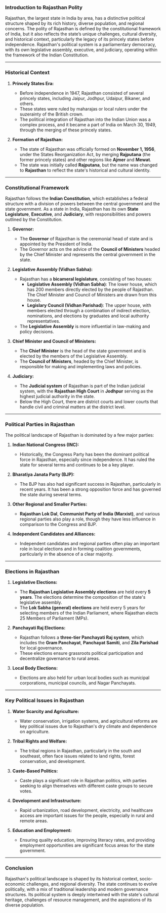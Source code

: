 ### **Introduction to Rajasthan Polity**

Rajasthan, the largest state in India by area, has a distinctive political structure shaped by its rich history, diverse population, and regional concerns. The polity of Rajasthan is defined by the constitutional framework of India, but it also reflects the state’s unique challenges, cultural diversity, and historical context, particularly the legacy of its princely states before independence. Rajasthan's political system is a parliamentary democracy, with its own legislative assembly, executive, and judiciary, operating within the framework of the Indian Constitution.

---

### **Historical Context**

1. **Princely States Era:**
   - Before independence in 1947, Rajasthan consisted of several princely states, including Jaipur, Jodhpur, Udaipur, Bikaner, and others.
   - These states were ruled by maharajas or local rulers under the suzerainty of the British crown.
   - The political integration of Rajasthan into the Indian Union was a complex process, and it became a part of India on March 30, 1949, through the merging of these princely states.

2. **Formation of Rajasthan:**
   - The state of Rajasthan was officially formed on **November 1, 1956**, under the States Reorganization Act, by merging **Rajputana** (the former princely states) and other regions like **Ajmer** and **Mewat**.
   - The state was initially called **Rajputana**, but the name was changed to **Rajasthan** to reflect the state's historical and cultural identity.

---

### **Constitutional Framework**

Rajasthan follows the **Indian Constitution**, which establishes a federal structure with a division of powers between the central government and the state government. As a state in India, Rajasthan has its own **State Legislature**, **Executive**, and **Judiciary**, with responsibilities and powers outlined by the Constitution.

1. **Governor:**
   - The **Governor** of Rajasthan is the ceremonial head of state and is appointed by the President of India.
   - The Governor acts on the advice of the **Council of Ministers** headed by the Chief Minister and represents the central government in the state.

2. **Legislative Assembly (Vidhan Sabha):**
   - Rajasthan has a **bicameral legislature**, consisting of two houses:
     - **Legislative Assembly (Vidhan Sabha)**: The lower house, which has 200 members directly elected by the people of Rajasthan. The Chief Minister and Council of Ministers are drawn from this house.
     - **Legislary Council (Vidhan Parishad)**: The upper house, with members elected through a combination of indirect election, nominations, and elections by graduates and local authority representatives.
   - The **Legislative Assembly** is more influential in law-making and policy decisions.

3. **Chief Minister and Council of Ministers:**
   - The **Chief Minister** is the head of the state government and is elected by the members of the Legislative Assembly.
   - The **Council of Ministers**, headed by the Chief Minister, is responsible for making and implementing laws and policies.

4. **Judiciary:**
   - The **Judicial system** of Rajasthan is part of the Indian judicial system, with the **Rajasthan High Court** in **Jodhpur** serving as the highest judicial authority in the state.
   - Below the High Court, there are district courts and lower courts that handle civil and criminal matters at the district level.

---

### **Political Parties in Rajasthan**

The political landscape of Rajasthan is dominated by a few major parties:

1. **Indian National Congress (INC):**
   - Historically, the Congress Party has been the dominant political force in Rajasthan, especially since independence. It has ruled the state for several terms and continues to be a key player.

2. **Bharatiya Janata Party (BJP):**
   - The BJP has also had significant success in Rajasthan, particularly in recent years. It has been a strong opposition force and has governed the state during several terms.

3. **Other Regional and Smaller Parties:**
   - **Rajasthan Lok Dal**, **Communist Party of India (Marxist)**, and various regional parties also play a role, though they have less influence in comparison to the Congress and BJP.

4. **Independent Candidates and Alliances:**
   - Independent candidates and regional parties often play an important role in local elections and in forming coalition governments, particularly in the absence of a clear majority.

---

### **Elections in Rajasthan**

1. **Legislative Elections:**
   - The **Rajasthan Legislative Assembly elections** are held every **5 years**. The elections determine the composition of the state's legislative assembly.
   - The **Lok Sabha (general) elections** are held every 5 years for selecting members of the Indian Parliament, where Rajasthan elects 25 Members of Parliament (MPs).

2. **Panchayati Raj Elections:**
   - Rajasthan follows a **three-tier Panchayati Raj system**, which includes the **Gram Panchayat**, **Panchayat Samiti**, and **Zila Parishad** for local governance.
   - These elections ensure grassroots political participation and decentralize governance to rural areas.

3. **Local Body Elections:**
   - Elections are also held for urban local bodies such as municipal corporations, municipal councils, and Nagar Panchayats.

---

### **Key Political Issues in Rajasthan**

1. **Water Scarcity and Agriculture:**
   - Water conservation, irrigation systems, and agricultural reforms are key political issues due to Rajasthan's dry climate and dependence on agriculture.

2. **Tribal Rights and Welfare:**
   - The tribal regions in Rajasthan, particularly in the south and southeast, often face issues related to land rights, forest conservation, and development.

3. **Caste-Based Politics:**
   - Caste plays a significant role in Rajasthan politics, with parties seeking to align themselves with different caste groups to secure votes.

4. **Development and Infrastructure:**
   - Rapid urbanization, road development, electricity, and healthcare access are important issues for the people, especially in rural and remote areas.

5. **Education and Employment:**
   - Ensuring quality education, improving literacy rates, and providing employment opportunities are significant focus areas for the state government.

---

### **Conclusion**

Rajasthan's political landscape is shaped by its historical context, socio-economic challenges, and regional diversity. The state continues to evolve politically, with a mix of traditional leadership and modern governance structures. Its political system is deeply intertwined with the state's cultural heritage, challenges of resource management, and the aspirations of its diverse population.